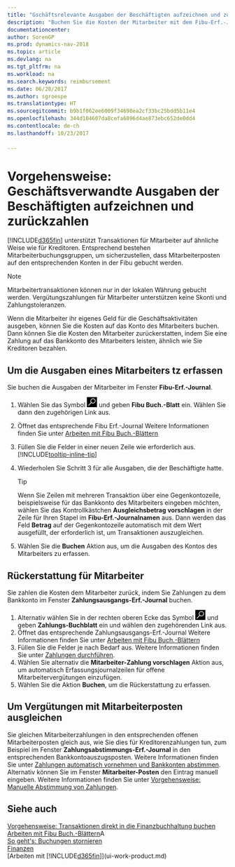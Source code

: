 ```yaml
---
title: "Gschäftsrelevante Ausgaben der Beschäftigten aufzeichnen und zurückzahlen"
description: "Buchen Sie die Kosten der Mitarbeiter mit dem Fibu-Erf.-Journal zu dem Konto und buchen Sie später die Zahlung an das Bankkonto des Mitarbeiters, dem die geschäftsverwandten Ausgaben zurückzuerstatten sind."
documentationcenter: 
author: SorenGP
ms.prod: dynamics-nav-2018
ms.topic: article
ms.devlang: na
ms.tgt_pltfrm: na
ms.workload: na
ms.search.keywords: reimbursement
ms.date: 06/28/2017
ms.author: sgroespe
ms.translationtype: HT
ms.sourcegitcommit: b9b1f062ee6009f34698ea2cf33bc25bdd5b11e4
ms.openlocfilehash: 344d104607da8cefa6096d4ae873ebc652de0dd4
ms.contentlocale: de-ch
ms.lasthandoff: 10/23/2017

---
```

# <a name="how-to-record-and-reimburse-employees-expenses"></a>Vorgehensweise: Geschäftsverwandte Ausgaben der Beschäftigten aufzeichnen und zurückzahlen
[!INCLUDE[d365fin](includes/d365fin_md.md)] unterstützt Transaktionen für Mitarbeiter auf ähnliche Weise wie für Kreditoren. Entsprechend bestehen Mitarbeiterbuchungsgruppen, um sicherzustellen, dass Mitarbeiterposten auf den entsprechenden Konten in der Fibu gebucht werden.

> [!NOTE]  
> Mitarbeitertransaktionen können nur in der lokalen Währung gebucht werden. Vergütungszahlungen für Mitarbeiter unterstützen keine Skonti und Zahlungstoleranzen.

Wenn die Mitarbeiter ihr eigenes Geld für die Geschäftsaktivitäten ausgeben, können Sie die Kosten auf das Konto des Mitarbeiters buchen. Dann können Sie die Kosten den Mitarbeiter zurückerstatten, indem Sie eine Zahlung auf das  Bankkonto des Mitarbeiters leisten, ähnlich wie Sie Kreditoren bezahlen.

## <a name="to-record-an-employees-expense"></a>Um die Ausgaben eines Mitarbeiters tz erfassen
Sie buchen die Ausgaben der Mitarbeiter im Fenster **Fibu-Erf.-Journal**.
1. Wählen Sie das Symbol ![Nach Seite oder Bericht suchen](media/ui-search/search_small.png "Nach Seite oder Bericht suchen") und geben **Fibu Buch.-Blatt** ein. Wählen Sie dann den zugehörigen Link aus.
2. Öffnet das entsprechende Fibu Erf.-Journal Weitere Informationen finden Sie unter [Arbeiten mit Fibu Buch.-Blättern](ui-work-general-journals.md)
3. Füllen Sie die Felder in einer neuen Zeile wie erforderlich aus. [!INCLUDE[tooltip-inline-tip](includes/tooltip-inline-tip_md.md)]    
4. Wiederholen Sie Schritt 3 für alle Ausgaben, die der Beschäftigte hatte.

    > [!TIP]  
    > Wenn Sie Zeilen mit mehreren Transaktion über eine Gegenkontozeile, beispielsweise für das Bankkonto des Mitarbeiters eingeben möchten, wählen Sie das Kontrollkästchen **Ausgleichsbetrag vorschlagen** in der Zeile für Ihren Stapel im **Fibu-Erf.-Journalnamen** aus. Dann werden das Feld **Betrag** auf der Gegenkontozeile automatisch mit dem Wert ausgefüllt, der erforderlich ist, um Transaktionen auszugleichen.
5. Wählen Sie die **Buchen** Aktion aus, um die Ausgaben des Kontos des Mitarbeiters zu erfassen.

## <a name="to-reimburse-an-employee"></a>Rückerstattung für Mitarbeiter
Sie zahlen die Kosten dem Mitarbeiter zurück, indem Sie Zahlungen zu dem Bankkonto im Fenster **Zahlungsausgangs-Erf.-Journal** buchen.
1. Alternativ wählen Sie in der rechten oberen Ecke das Symbol ![Nach Seite oder Bericht suchen](media/ui-search/search_small.png "Nach Seite oder Bericht suchen") und geben **Zahlungs-Buchblatt** ein und wählen den zugehörenden Link aus.
2. Öffnet das entsprechende Zahlungsausgangs-Erf.-Journal Weitere Informationen finden Sie unter [Arbeiten mit Fibu Buch.-Blättern](ui-work-general-journals.md)
3. Füllen Sie die Felder je nach Bedarf aus. Weitere Informationen finden Sie unter [Zahlungen durchführen](payables-make-payments.md).
4. Wählen Sie alternativ die **Mitarbeiter-Zahlung vorschlagen** Aktion aus, um automatisch Erfassungsjournalzeilen für offene Mitarbeitervergütungen einzufügen.
5. Wählen Sie die Aktion **Buchen**, um die Rückerstattung zu erfassen.  

## <a name="to-reconcile-reimbursements-with-employee-ledger-entries"></a>Um Vergütungen mit Mitarbeiterposten ausgleichen
Sie gleichen Mitarbeiterzahlungen in den entsprechenden offenen Mitarbeiterposten gleich aus, wie Sie dies für Kreditorenzahlungen tun, zum Beispiel im Fenster **Zahlungsabstimmungs-Erf.-Journal** in den entsprechenden Bankkontoauszugsposten. Weitere Informationen finden Sie unter [Zahlungen automatisch vornehmen und Bankkonten abstimmen](receivables-apply-payments-auto-reconcile-bank-accounts.md). Alternativ können Sie im Fenster **Mitarbeiter-Posten** den Eintrag manuell eingeben. Weitere Informationen finden Sie unter [Vorgehensweise: Manuelle Abstimmung von Zahlungen](payables-how-apply-purchase-transactions-manually.md).  

## <a name="see-also"></a>Siehe auch
[Vorgehensweise: Transaktionen direkt in die Finanzbuchhaltung buchen](finance-how-post-transactions-directly.md)  
[Arbeiten mit Fibu Buch.-Blättern](ui-work-general-journals.md)A  
[So geht's: Buchungen stornieren](finance-how-reverse-journal-posting.md)  
[Finanzen](finance.md)  
[Arbeiten mit [!INCLUDE[d365fin](includes/d365fin_md.md)]](ui-work-product.md)  

